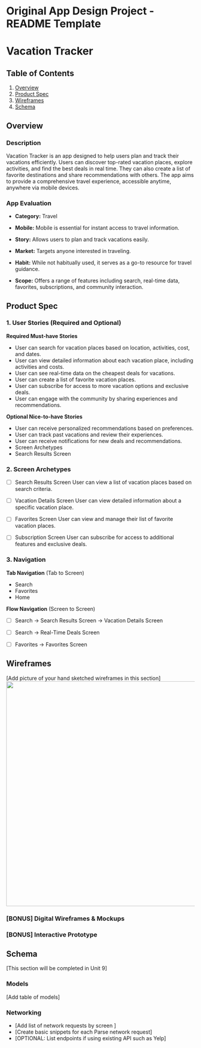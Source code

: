 Original App Design Project - README Template
===

# Vacation Tracker

## Table of Contents

1. [Overview](#Overview)
2. [Product Spec](#Product-Spec)
3. [Wireframes](#Wireframes)
4. [Schema](#Schema)

## Overview

### Description

Vacation Tracker is an app designed to help users plan and track their vacations efficiently. Users can discover top-rated vacation places, explore activities, and find the best deals in real time. They can also create a list of favorite destinations and share recommendations with others. The app aims to provide a comprehensive travel experience, accessible anytime, anywhere via mobile devices.

### App Evaluation

- **Category:** Travel

- **Mobile:** Mobile is essential for instant access to travel information.
- **Story:** Allows users to plan and track vacations easily.
- **Market:** Targets anyone interested in traveling.
- **Habit:** While not habitually used, it serves as a go-to resource for travel guidance.
- **Scope:** Offers a range of features including search, real-time data, favorites, subscriptions, and community interaction.



## Product Spec

### 1. User Stories (Required and Optional)

**Required Must-have Stories**
* User can search for vacation places based on location, activities, cost, and dates.
* User can view detailed information about each vacation place, including activities and costs.
* User can see real-time data on the cheapest deals for vacations.
* User can create a list of favorite vacation places.
* User can subscribe for access to more vacation options and exclusive deals.
* User can engage with the community by sharing experiences and recommendations.

**Optional Nice-to-have Stories**


* User can receive personalized recommendations based on preferences.
* User can track past vacations and review their experiences.
* User can receive notifications for new deals and recommendations.
* Screen Archetypes
* Search Results Screen

### 2. Screen Archetypes

- [ ] Search Results Screen
User can view a list of vacation places based on search criteria.

- [ ] Vacation Details Screen
User can view detailed information about a specific vacation place.

- [ ] Favorites Screen
User can view and manage their list of favorite vacation places.

- [ ] Subscription Screen
User can subscribe for access to additional features and exclusive deals.



### 3. Navigation

**Tab Navigation** (Tab to Screen)

* Search
* Favorites
* Home

**Flow Navigation** (Screen to Screen)

- [ ] Search -> Search Results Screen -> Vacation Details Screen


- [ ] Search -> Real-Time Deals Screen

- [ ] Favorites -> Favorites Screen

## Wireframes

[Add picture of your hand sketched wireframes in this section]
<img src="YOUR_WIREFRAME_IMAGE_URL" width=600>

### [BONUS] Digital Wireframes & Mockups

### [BONUS] Interactive Prototype

## Schema 

[This section will be completed in Unit 9]

### Models

[Add table of models]

### Networking

- [Add list of network requests by screen ]
- [Create basic snippets for each Parse network request]
- [OPTIONAL: List endpoints if using existing API such as Yelp]
